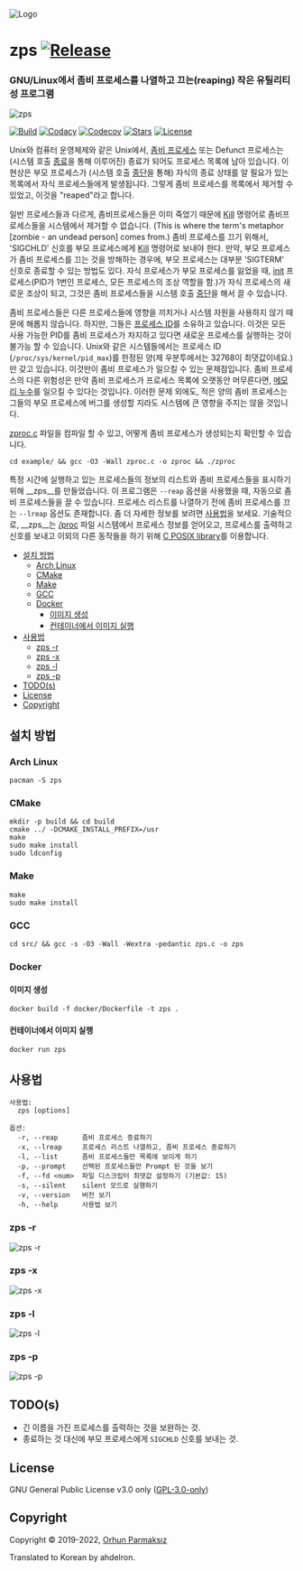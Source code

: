 ![Logo](https://user-images.githubusercontent.com/24392180/66733887-b52b4780-ee69-11e9-86ee-ab04caf98287.png)

# zps [![Release](https://img.shields.io/github/release/orhun/zps.svg?color=590000&style=flat-square)](https://github.com/orhun/zps/releases)

### GNU/Linux에서 좀비 프로세스를 나열하고 끄는(reaping) 작은 유틸리티성 프로그램

![zps](https://user-images.githubusercontent.com/24392180/66898210-64e6ed80-f001-11e9-8e27-0ab3a7cabdca.gif)

[![Build](https://img.shields.io/github/workflow/status/orhun/zps/Continuous%20Integration?color=black&style=flat-square)](https://github.com/orhun/zps/actions?query=workflow%3A%22Continuous+Integration%22)
[![Codacy](https://img.shields.io/codacy/grade/3d40a551806b4c788befba6d2920675b.svg?color=black&style=flat-square)](https://www.codacy.com/manual/orhun/zps?utm_source=github.com&amp;utm_medium=referral&amp;utm_content=orhun/zps&amp;utm_campaign=Badge_Grade)
[![Codecov](https://img.shields.io/codecov/c/github/orhun/zps?color=black&style=flat-square)](https://codecov.io/gh/orhun/zps)
[![Stars](https://img.shields.io/github/stars/orhun/zps.svg?color=590000&style=flat-square)](https://github.com/orhun/zps/stargazers) [![License](https://img.shields.io/github/license/orhun/zps.svg?color=590000&style=flat-square)](./LICENSE)

Unix와 컴퓨터 운영체제와 같은 Unix에서, [좀비 프로세스](https://en.wikipedia.org/wiki/Zombie_process) 또는 Defunct 프로세스는 (시스템 호출 [종료](https://en.wikipedia.org/wiki/Exit_(system_call))을 통해 이루어진) 종료가 되어도 프로세스 목록에 남아 있습니다. 이 현상은 부모 프로세스가 (시스템 호출 [중단](https://en.wikipedia.org/wiki/Wait(system_call))을 통해) 자식의 종료 상태를 알 필요가 있는 목록에서 자식 프로세스들에게 발생됩니다. 그렇게 좀비 프로세스를 목록에서 제거할 수 있었고, 이것을 "reaped"라고 합니다.

일반 프로세스들과 다르게, 좀비프로세스들은 이미 죽었기 때문에 [Kill](https://en.wikipedia.org/wiki/Kill_(command)) 명령어로 좀비프로세스들을 시스템에서 제거할 수 없습니다. (This is where the term's metaphor [zombie - an undead person] comes from.) 좀비 프로세스를 끄기 위해서, 'SIGCHLD' 신호를 부모 프로세스에게 [Kill](https://en.wikipedia.org/wiki/Kill_(command)) 명령어로 보내야 한다. 만약, 부모 프로세스가 좀비 프로세스를 끄는 것을 방해하는 경우에, 부모 프로세스는 대부분 'SIGTERM' 신호로 종료할 수 있는 방법도 있다. 자식 프로세스가 부모 프로세스를 잃었을 때, [init](https://en.wikipedia.org/wiki/Init) 프로세스(PID가 1번인 프로세스, 모든 프로세스의 조상 역할을 함.)가 자식 프로세스의 새로운 조상이 되고, 그것은 좀비 프로세스들을 시스템 호출 [중단](https://en.wikipedia.org/wiki/Wait_(system_call))을 해서 끌 수 있습니다.

좀비 프로세스들은 다른 프로세스들에 영향을 끼치거나 시스템 자원을 사용하지 않기 때문에 해롭지 않습니다. 하지만, 그들은 [프로세스 ID](https://en.wikipedia.org/wiki/Process_identifier)를 소유하고 있습니다. 이것은 모든 사용 가능한 PID를 좀비 프로세스가 차지하고 있다면 새로운 프로세스를 실행하는 것이 불가능 할 수 있습니다. Unix와 같은 시스템들에서는 프로세스 ID (`/proc/sys/kernel/pid_max`)를 한정된 양(제 우분투에서는 32768이 최댓값이네요.)만 갖고 있습니다. 이것만이 좀비 프로세스가 일으킬 수 있는 문제점입니다. 좀비 프로세스의 다른 위험성은 만약 좀비 프로세스가 프로세스 목록에 오랫동안 머무른다면, [메모리 누수](https://en.wikipedia.org/wiki/Resource_leak)를 일으킬 수 있다는 것입니다. 이러한 문제 외에도, 적은 양의 좀비 프로세스는 그들의 부모 프로세스에 버그를 생성할 지라도 시스템에 큰 영향을 주지는 않을 것입니다.

[zproc.c](https://github.com/orhun/zps/blob/master/example/zproc.c) 파일을 컴파일 할 수 있고, 어떻게 좀비 프로세스가 생성되는지 확인할 수 있습니다.
```
cd example/ && gcc -O3 -Wall zproc.c -o zproc && ./zproc
```

특정 시간에 실행하고 있는 프로세스들의 정보의 리스트와 좀비 프로세스들을 표시하기 위해 __zps__를 만들었습니다. 이 프로그램은 `--reap` 옵션을 사용했을 때, 자동으로 좀비 프로세스들을 끌 수 있습니다. 프로세스 리스트를 나열하기 전에 좀비 프로세스를 끄는 `--lreap` 옵션도 존재합니다. 좀 더 자세한 정보를 보려면 [사용법](https://github.com/orhun/zps#usage)을 보세요.
기술적으로, __zps__는 [/proc](https://www.tldp.org/LDP/Linux-Filesystem-Hierarchy/html/proc.html) 파일 시스템에서 프로세스 정보를 얻어오고, 프로세스를 출력하고 신호를 보내고 이외의 다른 동작들을 하기 위해 [C POSIX library](https://en.wikipedia.org/wiki/C_POSIX_library)를 이용합니다.

  - [설치 방법](#설치-방법)
    - [Arch Linux](#arch-linux)
    - [CMake](#cmake)
    - [Make](#make)
    - [GCC](#gcc)
    - [Docker](#docker)
      - [이미지 생성](#이미지-생성)
      - [컨테이너에서 이미지 실행](#컨테이너에서-이미지-실행)
  - [사용법](#사용법)
    - [zps -r](#zps--r)
    - [zps -x](#zps--x)
    - [zps -l](#zps--l)
    - [zps -p](#zps--p)
  - [TODO(s)](#todos)
  - [License](#license)
  - [Copyright](#copyright)

## 설치 방법

### Arch Linux

```
pacman -S zps
```

### CMake

```
mkdir -p build && cd build
cmake ../ -DCMAKE_INSTALL_PREFIX=/usr
make
sudo make install
sudo ldconfig
```

### Make

```
make
sudo make install
```

### GCC

```
cd src/ && gcc -s -O3 -Wall -Wextra -pedantic zps.c -o zps
```

### Docker

#### 이미지 생성

```
docker build -f docker/Dockerfile -t zps .
```

#### 컨테이너에서 이미지 실행

```
docker run zps
```

## 사용법

```
사용법:
  zps [options]

옵션:
  -r, --reap      좀비 프로세스 종료하기
  -x, --lreap     프로세스 리스트 나열하고, 좀비 프로세스 종료하기
  -l, --list      좀비 프로세스들만 목록에 보이게 하기
  -p, --prompt    선택된 프로세스들만 Prompt 된 것을 보기
  -f, --fd <num>  파일 디스크립터 최댓값 설정하기 (기본값: 15)
  -s, --silent    silent 모드로 실행하기
  -v, --version   버전 보기
  -h, --help      사용법 보기
```

### zps -r

![zps -r](https://user-images.githubusercontent.com/24392180/66898345-b68f7800-f001-11e9-86d7-694772a46ab7.gif)

### zps -x

![zps -x](https://user-images.githubusercontent.com/24392180/66898624-34ec1a00-f002-11e9-9d5a-dde84c925119.gif)

### zps -l

![zps -l](https://user-images.githubusercontent.com/24392180/67201180-5f791100-f40e-11e9-8ff6-fcbbca443e9a.gif)

### zps -p

![zps -p](https://user-images.githubusercontent.com/24392180/67624534-3c999300-f83a-11e9-95e4-46c3ce586197.gif)

## TODO(s)

* 긴 이름을 가진 프로세스를 출력하는 것을 보완하는 것.
* 종료하는 것 대신에 부모 프로세스에게 `SIGCHLD` 신호를 보내는 것.

## License

GNU General Public License v3.0 only ([GPL-3.0-only](https://www.gnu.org/licenses/gpl.txt))

## Copyright

Copyright © 2019-2022, [Orhun Parmaksız](mailto:orhunparmaksiz@gmail.com)

Translated to Korean by ahdelron.
